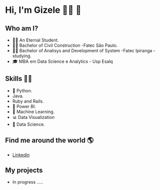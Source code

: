  # **Hi, I'm Gizele** 👩‍💻 👋 

## Who am I? 

* 👩‍🏫 An Eternal Student.
* 👩‍🎓 Bachelor of Civil Construction -Fatec São Paulo.
* 👩‍🎓 Bachelor of Analisys and Development of System -Fatec Ipiranga - studying.
* 🎓 MBA em Data Science e Analytics - Usp Esalq

## Skills 👩‍💻

* 🐍 Python.
* Java.
* Ruby and Rails.
* 🧮 Power BI.
* 🔮 Machine Learning. 
* 📊 Data Visualization
* 🧪 Data Science.

## Find me around the world :earth_americas:

*  [Linkedin]( https://www.linkedin.com/in/gizelecorreia/)


## **My projects**

* In progress .....



